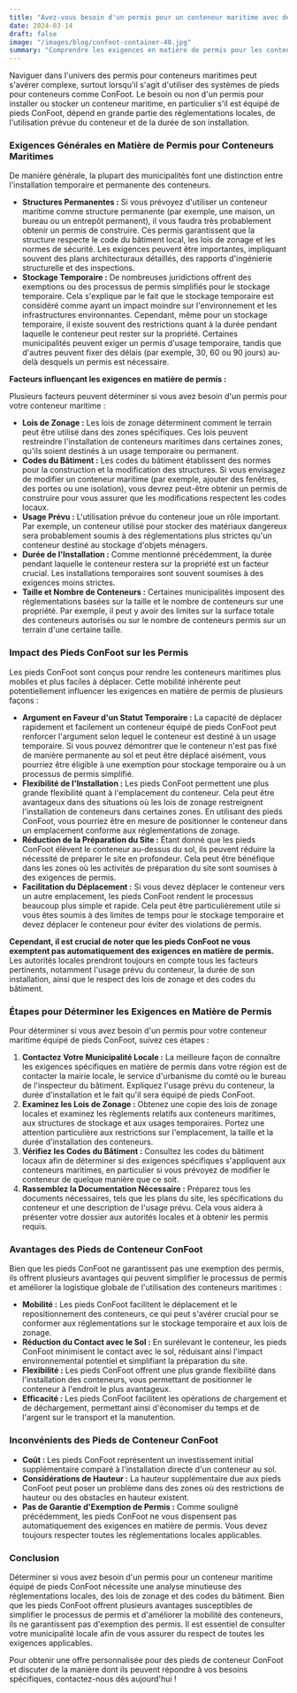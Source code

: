 ```yaml
---
title: "Avez-vous besoin d'un permis pour un conteneur maritime avec des pieds ConFoot ?"
date: 2024-03-14
draft: false
image: "/images/blog/confoot-container-40.jpg"
summary: "Comprendre les exigences en matière de permis pour les conteneurs maritimes équipés de pieds ConFoot. Apprenez-en plus sur l'installation temporaire vs. permanente et comment ConFoot peut simplifier la logistique."
---
```


Naviguer dans l'univers des permis pour conteneurs maritimes peut s'avérer complexe, surtout lorsqu'il s'agit d'utiliser des systèmes de pieds pour conteneurs comme ConFoot. Le besoin ou non d'un permis pour installer ou stocker un conteneur maritime, en particulier s'il est équipé de pieds ConFoot, dépend en grande partie des réglementations locales, de l'utilisation prévue du conteneur et de la durée de son installation.

### Exigences Générales en Matière de Permis pour Conteneurs Maritimes

De manière générale, la plupart des municipalités font une distinction entre l'installation temporaire et permanente des conteneurs.

*   **Structures Permanentes :** Si vous prévoyez d'utiliser un conteneur maritime comme structure permanente (par exemple, une maison, un bureau ou un entrepôt permanent), il vous faudra très probablement obtenir un permis de construire. Ces permis garantissent que la structure respecte le code du bâtiment local, les lois de zonage et les normes de sécurité. Les exigences peuvent être importantes, impliquant souvent des plans architecturaux détaillés, des rapports d'ingénierie structurelle et des inspections.
*   **Stockage Temporaire :** De nombreuses juridictions offrent des exemptions ou des processus de permis simplifiés pour le stockage temporaire. Cela s'explique par le fait que le stockage temporaire est considéré comme ayant un impact moindre sur l'environnement et les infrastructures environnantes. Cependant, même pour un stockage temporaire, il existe souvent des restrictions quant à la durée pendant laquelle le conteneur peut rester sur la propriété. Certaines municipalités peuvent exiger un permis d'usage temporaire, tandis que d'autres peuvent fixer des délais (par exemple, 30, 60 ou 90 jours) au-delà desquels un permis est nécessaire.

**Facteurs influençant les exigences en matière de permis :**

Plusieurs facteurs peuvent déterminer si vous avez besoin d'un permis pour votre conteneur maritime :

*   **Lois de Zonage :** Les lois de zonage déterminent comment le terrain peut être utilisé dans des zones spécifiques. Ces lois peuvent restreindre l'installation de conteneurs maritimes dans certaines zones, qu'ils soient destinés à un usage temporaire ou permanent.
*   **Codes du Bâtiment :** Les codes du bâtiment établissent des normes pour la construction et la modification des structures. Si vous envisagez de modifier un conteneur maritime (par exemple, ajouter des fenêtres, des portes ou une isolation), vous devrez peut-être obtenir un permis de construire pour vous assurer que les modifications respectent les codes locaux.
*   **Usage Prévu :** L'utilisation prévue du conteneur joue un rôle important. Par exemple, un conteneur utilisé pour stocker des matériaux dangereux sera probablement soumis à des réglementations plus strictes qu'un conteneur destiné au stockage d'objets ménagers.
*   **Durée de l'Installation :** Comme mentionné précédemment, la durée pendant laquelle le conteneur restera sur la propriété est un facteur crucial. Les installations temporaires sont souvent soumises à des exigences moins strictes.
*   **Taille et Nombre de Conteneurs :** Certaines municipalités imposent des réglementations basées sur la taille et le nombre de conteneurs sur une propriété. Par exemple, il peut y avoir des limites sur la surface totale des conteneurs autorisés ou sur le nombre de conteneurs permis sur un terrain d'une certaine taille.

### Impact des Pieds ConFoot sur les Permis

Les pieds ConFoot sont conçus pour rendre les conteneurs maritimes plus mobiles et plus faciles à déplacer. Cette mobilité inhérente peut potentiellement influencer les exigences en matière de permis de plusieurs façons :

*   **Argument en Faveur d'un Statut Temporaire :** La capacité de déplacer rapidement et facilement un conteneur équipé de pieds ConFoot peut renforcer l'argument selon lequel le conteneur est destiné à un usage temporaire. Si vous pouvez démontrer que le conteneur n'est pas fixé de manière permanente au sol et peut être déplacé aisément, vous pourriez être éligible à une exemption pour stockage temporaire ou à un processus de permis simplifié.
*   **Flexibilité de l'Installation :** Les pieds ConFoot permettent une plus grande flexibilité quant à l'emplacement du conteneur. Cela peut être avantageux dans des situations où les lois de zonage restreignent l'installation de conteneurs dans certaines zones. En utilisant des pieds ConFoot, vous pourriez être en mesure de positionner le conteneur dans un emplacement conforme aux réglementations de zonage.
*   **Réduction de la Préparation du Site :** Étant donné que les pieds ConFoot élèvent le conteneur au-dessus du sol, ils peuvent réduire la nécessité de préparer le site en profondeur. Cela peut être bénéfique dans les zones où les activités de préparation du site sont soumises à des exigences de permis.
*   **Facilitation du Déplacement :** Si vous devez déplacer le conteneur vers un autre emplacement, les pieds ConFoot rendent le processus beaucoup plus simple et rapide. Cela peut être particulièrement utile si vous êtes soumis à des limites de temps pour le stockage temporaire et devez déplacer le conteneur pour éviter des violations de permis.

**Cependant, il est crucial de noter que les pieds ConFoot ne vous exemptent pas automatiquement des exigences en matière de permis.** Les autorités locales prendront toujours en compte tous les facteurs pertinents, notamment l'usage prévu du conteneur, la durée de son installation, ainsi que le respect des lois de zonage et des codes du bâtiment.

### Étapes pour Déterminer les Exigences en Matière de Permis

Pour déterminer si vous avez besoin d'un permis pour votre conteneur maritime équipé de pieds ConFoot, suivez ces étapes :

1.  **Contactez Votre Municipalité Locale :** La meilleure façon de connaître les exigences spécifiques en matière de permis dans votre région est de contacter la mairie locale, le service d'urbanisme du comté ou le bureau de l'inspecteur du bâtiment. Expliquez l'usage prévu du conteneur, la durée d'installation et le fait qu'il sera équipé de pieds ConFoot.
2.  **Examinez les Lois de Zonage :** Obtenez une copie des lois de zonage locales et examinez les règlements relatifs aux conteneurs maritimes, aux structures de stockage et aux usages temporaires. Portez une attention particulière aux restrictions sur l'emplacement, la taille et la durée d'installation des conteneurs.
3.  **Vérifiez les Codes du Bâtiment :** Consultez les codes du bâtiment locaux afin de déterminer si des exigences spécifiques s'appliquent aux conteneurs maritimes, en particulier si vous prévoyez de modifier le conteneur de quelque manière que ce soit.
4.  **Rassemblez la Documentation Nécessaire :** Préparez tous les documents nécessaires, tels que les plans du site, les spécifications du conteneur et une description de l'usage prévu. Cela vous aidera à présenter votre dossier aux autorités locales et à obtenir les permis requis.

### Avantages des Pieds de Conteneur ConFoot

Bien que les pieds ConFoot ne garantissent pas une exemption des permis, ils offrent plusieurs avantages qui peuvent simplifier le processus de permis et améliorer la logistique globale de l'utilisation des conteneurs maritimes :

*   **Mobilité :** Les pieds ConFoot facilitent le déplacement et le repositionnement des conteneurs, ce qui peut s'avérer crucial pour se conformer aux réglementations sur le stockage temporaire et aux lois de zonage.
*   **Réduction du Contact avec le Sol :** En surélevant le conteneur, les pieds ConFoot minimisent le contact avec le sol, réduisant ainsi l'impact environnemental potentiel et simplifiant la préparation du site.
*   **Flexibilité :** Les pieds ConFoot offrent une plus grande flexibilité dans l'installation des conteneurs, vous permettant de positionner le conteneur à l'endroit le plus avantageux.
*   **Efficacité :** Les pieds ConFoot facilitent les opérations de chargement et de déchargement, permettant ainsi d'économiser du temps et de l'argent sur le transport et la manutention.

### Inconvénients des Pieds de Conteneur ConFoot

*   **Coût :** Les pieds ConFoot représentent un investissement initial supplémentaire comparé à l'installation directe d'un conteneur au sol.
*   **Considérations de Hauteur :** La hauteur supplémentaire due aux pieds ConFoot peut poser un problème dans des zones où des restrictions de hauteur ou des obstacles en hauteur existent.
*   **Pas de Garantie d'Exemption de Permis :** Comme souligné précédemment, les pieds ConFoot ne vous dispensent pas automatiquement des exigences en matière de permis. Vous devez toujours respecter toutes les réglementations locales applicables.

### Conclusion

Déterminer si vous avez besoin d'un permis pour un conteneur maritime équipé de pieds ConFoot nécessite une analyse minutieuse des réglementations locales, des lois de zonage et des codes du bâtiment. Bien que les pieds ConFoot offrent plusieurs avantages susceptibles de simplifier le processus de permis et d'améliorer la mobilité des conteneurs, ils ne garantissent pas d'exemption des permis. Il est essentiel de consulter votre municipalité locale afin de vous assurer du respect de toutes les exigences applicables.

Pour obtenir une offre personnalisée pour des pieds de conteneur ConFoot et discuter de la manière dont ils peuvent répondre à vos besoins spécifiques, contactez-nous dès aujourd'hui !